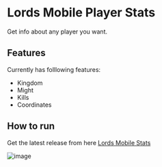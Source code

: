# Lords Mobile Player Stats
Get info about any player you want.
## Features
Currently has folllowing features:

- Kingdom
- Might
- Kills
- Coordinates

## How to run
Get the latest release from here [Lords Mobile Stats](https://github.com/sparx058/lords-mobile-stats/releases/download/0.1.0/Lords.Mobile.Stats.exe)

![image](https://i.imgur.com/QsZsixb.png)
